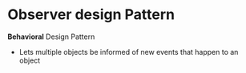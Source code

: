 # Observer design Pattern

**Behavioral** Design Pattern

- Lets multiple objects be informed of new events that happen to an object
